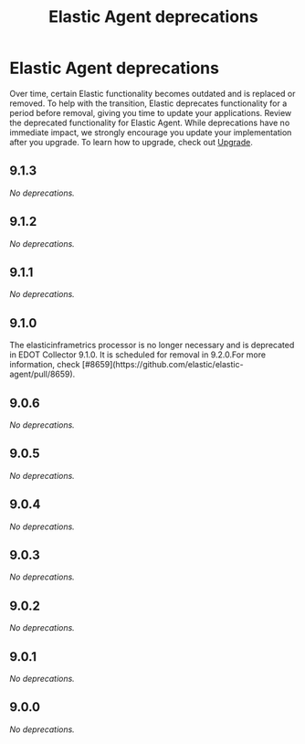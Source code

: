 ﻿---
title: Elastic Agent deprecations
description: Over time, certain Elastic functionality becomes outdated and is replaced or removed. To help with the transition, Elastic deprecates functionality for...
url: https://docs-v3-preview.elastic.dev/release-notes/deprecations
products:
  - Elastic Agent
---

# Elastic Agent deprecations

Over time, certain Elastic functionality becomes outdated and is replaced or removed. To help with the transition, Elastic deprecates functionality for a period before removal, giving you time to update your applications.
Review the deprecated functionality for Elastic Agent. While deprecations have no immediate impact, we strongly encourage you update your implementation after you upgrade. To learn how to upgrade, check out [Upgrade](https://docs-v3-preview.elastic.dev/elastic/docs-content/tree/main/deploy-manage/upgrade).

## 9.1.3

_No deprecations._

## 9.1.2

_No deprecations._

## 9.1.1

_No deprecations._

## 9.1.0

<dropdown title="Deprecate the elasticinframetrics processor. It will be removed in 9.2.0.">
  The elasticinframetrics processor is no longer necessary and is deprecated in EDOT Collector 9.1.0. It is scheduled for removal in 9.2.0.For more information, check [#8659](https://github.com/elastic/elastic-agent/pull/8659).
</dropdown>


## 9.0.6

_No deprecations._

## 9.0.5

_No deprecations._

## 9.0.4

_No deprecations._

## 9.0.3

_No deprecations._

## 9.0.2

_No deprecations._

## 9.0.1

_No deprecations._

## 9.0.0

_No deprecations._
